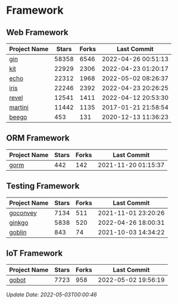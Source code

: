 # Framework

## Web Framework
| Project Name | Stars | Forks | Last Commit |
| ------------ | ----- | ----- | ----------- |
| [gin](https://github.com/gin-gonic/gin) | 58358 | 6546 | 2022-04-26 00:51:13 |
| [kit](https://github.com/go-kit/kit) | 22929 | 2306 | 2022-04-23 01:20:17 |
| [echo](https://github.com/labstack/echo) | 22312 | 1968 | 2022-05-02 08:26:37 |
| [iris](https://github.com/kataras/iris) | 22246 | 2392 | 2022-04-23 20:26:25 |
| [revel](https://github.com/revel/revel) | 12541 | 1411 | 2022-04-12 20:53:30 |
| [martini](https://github.com/go-martini/martini) | 11442 | 1135 | 2017-01-21 21:58:54 |
| [beego](https://github.com/astaxie/beego) | 453 | 131 | 2020-12-13 11:36:23 |

## ORM Framework
| Project Name | Stars | Forks | Last Commit |
| ------------ | ----- | ----- | ----------- |
| [gorm](https://github.com/jinzhu/gorm) | 442 | 142 | 2021-11-20 01:15:37 |

## Testing Framework
| Project Name | Stars | Forks | Last Commit |
| ------------ | ----- | ----- | ----------- |
| [goconvey](https://github.com/smartystreets/goconvey) | 7134 | 511 | 2021-11-01 23:20:26 |
| [ginkgo](https://github.com/onsi/ginkgo) | 5838 | 520 | 2022-04-26 18:00:31 |
| [goblin](https://github.com/franela/goblin) | 843 | 74 | 2021-10-03 14:34:22 |

## IoT Framework
| Project Name | Stars | Forks | Last Commit |
| ------------ | ----- | ----- | ----------- |
| [gobot](https://github.com/hybridgroup/gobot) | 7723 | 958 | 2022-05-02 19:56:19 |

*Update Date: 2022-05-03T00:00:46*